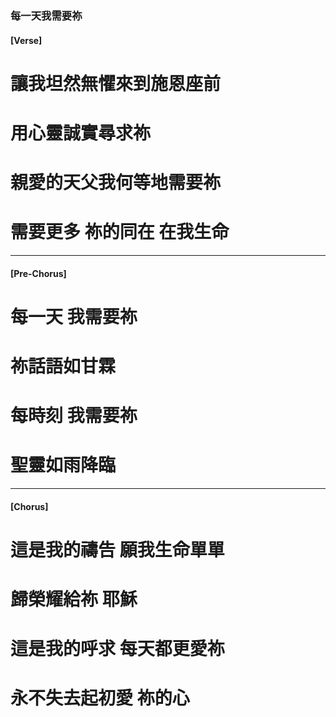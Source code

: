 
###  每一天我需要祢

#### [Verse]
# 讓我坦然無懼來到施恩座前 
# 用心靈誠實尋求祢 
# 親愛的天父我何等地需要祢 
# 需要更多 祢的同在 在我生命 

---

#### [Pre-Chorus]
# 每一天 我需要祢 
# 祢話語如甘霖 
# 每時刻 我需要祢 
# 聖靈如雨降臨 

---

#### [Chorus]
# 這是我的禱告 願我生命單單
# 歸榮耀給祢 耶穌 
# 這是我的呼求 每天都更愛祢 
# 永不失去起初愛 祢的心